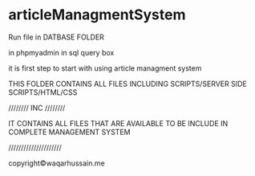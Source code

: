 # articleManagmentSystem

Run file in DATBASE FOLDER

in phpmyadmin in sql query box

it is first step to start with using article managment system






THIS FOLDER CONTAINS ALL FILES INCLUDING SCRIPTS/SERVER SIDE SCRIPTS/HTML/CSS

////////  INC ////////

IT CONTAINS ALL FILES THAT ARE AVAILABLE TO BE INCLUDE IN COMPLETE MANAGEMENT SYSTEM

/////////////////////



copyright©waqarhussain.me 
